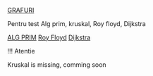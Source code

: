 [GRAFURI](trett.me/grafuri.html)

Pentru test Alg prim, kruskal, Roy floyd, Dijkstra

[ALG PRIM](trett.me/AlgPrim.html)
[Roy Floyd](trett.me/Roy-Floyd.html)
[Dijkstra](trett.me/algDijkstra.html)

!!! Atentie

Kruskal is missing, comming soon
